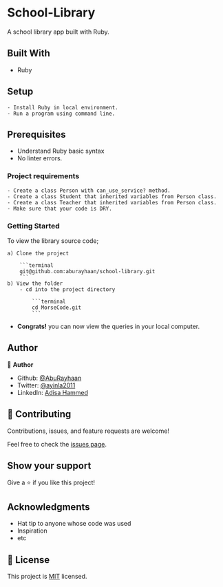 # School-Library
A school library app built with Ruby.

<!-- ![images](morse_code.PNG) -->

## Built With

- Ruby

## Setup

    - Install Ruby in local environment.
    - Run a program using command line.

## Prerequisites

- Understand Ruby basic syntax
- No linter errors.

### Project requirements

    - Create a class Person with can_use_service? method.
    - Create a class Student that inherited variables from Person class.
    - Create a class Teacher that inherited variables from Person class.
    - Make sure that your code is DRY.

### Getting Started

To view the library source code;

    a) Clone the project

        ```terminal
        git@github.com:aburayhaan/school-library.git
        ```
    b) View the folder
        - cd into the project directory

            ```terminal
            cd MorseCode.git
            ```

- **Congrats!** you can now view the queries in your local computer.

## Author

👤 **Author**

- Github: [@AbuRayhaan](https://github.com/AbuRayhaan)
- Twitter: [@ayinla2011](https://twitter.com/Ayinla2011)
- LinkedIn: [Adisa Hammed](https://www.linkedin.com/in/hammed-adisa/)

## 🤝 Contributing

Contributions, issues, and feature requests are welcome!

Feel free to check the [issues page](../../issues/).

## Show your support

Give a ⭐️ if you like this project!

## Acknowledgments

- Hat tip to anyone whose code was used
- Inspiration
- etc

## 📝 License

This project is [MIT](https://github.com/AbuRayhaan/school-library/blob/development/LICENSE) licensed.
